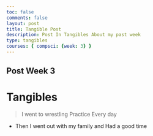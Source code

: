 ```yaml
---
toc: false
comments: false
layout: post
title: Tangible Post
description: Post In Tangibles About my past week
type: tangibles
courses: { compsci: {week: 3} }
---
```


## Post Week 3
# Tangibles
> I went to wrestling Practice Every day
- Then I went out with my family and Had a good time
